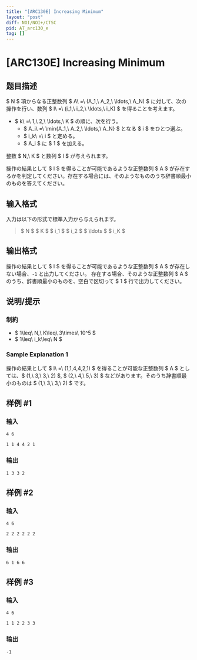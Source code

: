 ```yaml
---
title: "[ARC130E] Increasing Minimum"
layout: "post"
diff: NOI/NOI+/CTSC
pid: AT_arc130_e
tag: []
---
```


# [ARC130E] Increasing Minimum

## 题目描述

[problemUrl]: https://atcoder.jp/contests/arc130/tasks/arc130_e

$ N $ 項からなる正整数列 $ A\ =\ (A_1,\ A_2,\ \ldots,\ A_N) $ に対して、次の操作を行い、数列 $ I\ =\ (i_1,\ i_2,\ \ldots,\ i_K) $ を得ることを考えます。

- $ k\ =\ 1,\ 2,\ \ldots,\ K $ の順に、次を行う。
  - $ A_i\ =\ \min\{A_1,\ A_2,\ \ldots,\ A_N\} $ となる $ i $ をひとつ選ぶ。
  - $ i_k\ =\ i $ と定める。
  - $ A_i $ に $ 1 $ を加える。

整数 $ N,\ K $ と数列 $ I $ が与えられます。

操作の結果として $ I $ を得ることが可能であるような正整数列 $ A $ が存在するかを判定してください。存在する場合には、そのようなもののうち辞書順最小のものを答えてください。

## 输入格式

入力は以下の形式で標準入力から与えられます。

> $ N $ $ K $ $ i_1 $ $ i_2 $ $ \ldots $ $ i_K $

## 输出格式

操作の結果として $ I $ を得ることが可能であるような正整数列 $ A $ が存在しない場合、`-1` と出力してください。 存在する場合、そのような正整数列 $ A $ のうち、辞書順最小のものを、空白で区切って $ 1 $ 行で出力してください。

## 说明/提示

### 制約

- $ 1\leq\ N,\ K\leq\ 3\times\ 10^5 $
- $ 1\leq\ i_k\leq\ N $

### Sample Explanation 1

操作の結果として $ I\ =\ (1,1,4,4,2,1) $ を得ることが可能な正整数列 $ A $ としては、$ (1,\ 3,\ 3,\ 2) $, $ (2,\ 4,\ 5,\ 3) $ などがあります。そのうち辞書順最小のものは $ (1,\ 3,\ 3,\ 2) $ です。

## 样例 #1

### 输入

```
4 6
1 1 4 4 2 1
```

### 输出

```
1 3 3 2
```

## 样例 #2

### 输入

```
4 6
2 2 2 2 2 2
```

### 输出

```
6 1 6 6
```

## 样例 #3

### 输入

```
4 6
1 1 2 2 3 3
```

### 输出

```
-1
```


